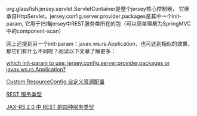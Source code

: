 org.glassfish.jersey.servlet.ServletContainer是整个jersey核心控制器，
它继承自HttpServlet，jersey.config.server.provider.packages是其中一个init-param,
它用于扫描jersey中REST服务类所在的包（可以简单理解为SpringMVC中的component-scan）

网上还提到另一个init-param：javax.ws.rs.Application，也可达到相似的效果，那它们有什么不同呢？阅读以下文章了解更多：

[which init-param to use: jersey.config.server.provider.packages or javax.ws.rs.Application?](https://stackoverflow.com/questions/22994690/which-init-param-to-use-jersey-config-server-provider-packages-or-javax-ws-rs-a)

[Custom ResourceConfig 自定义资源配置](https://waylau.gitbooks.io/rest-in-action/content/docs/Custom%20ResourceConfig.html)

[REST 服务类型](https://www.jianshu.com/p/ae316fa2dcd0)

[JAX-RS 2.0 中 REST 的四种服务类型](https://segmentfault.com/a/1190000002489170)

